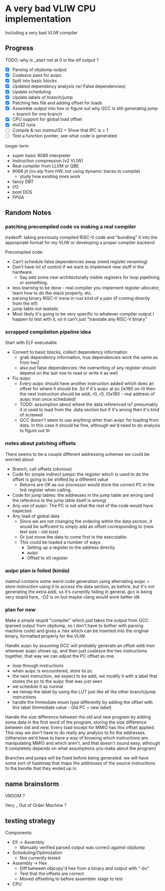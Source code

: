 # A very bad VLIW CPU implementation

Including a very bad VLIW compiler

## Progress

TODO: why is _start not at 0 in the elf output ?

- [x] Parsing of objdump output 
- [x] Coalesce pass for auipc
- [x] Split into basic blocks
- [X] Updated dependency analysis (w/ False dependencies)
- [X] Update scheduling
- [X] Update labels of branch/jump
- [X] Patching hex file and adding offset for loads
- [X] Assemble output into hex or figure out why GCC is still generating jump + branch for one branch
- [X] CPU support for global load offset
- [X] mul32 runs
- [ ] Compile & run matmul32 + Show that IPC is > 1
- [ ] Test a function pointer, see what code is generated

longer term 

- super basic 8086 interpreter
- Instruction compression (v2 VLIW)
- Real compiler from LLVM or QBE
- 8086 jit (no elp from HW; not using dynamic traces to compile)
  - study how existing ones work
- fancy DBT
- I/O 
- boot DOS
- FPGA

## Random Notes

### patching precompiled code vs making a real compiler

tradeoff: taking previously compiled RISC-V code and "bundling" it into the appropriate format for my VLIW or developing a proper compiler backend

Precompiled code:
- Can't schedule false dependencies away (need register renaming)
- Don't have lot of control if we want to implement new stuff in the hardware.
  - Say add some new architecturally visible registers for loop pipelining or something.
- less learning to be done - real compiler you implement register allocator, learn how to do the stack properly, etc.
- parsing binary RISC-V insns in rust kind of a pain (if coming directly from the elf)
- jump table not realistic
- Most likely it's going to be very specific to whatever compiler output I happen to test with it, so it can't just "translate any RISC-V binary"

### scrapped compilation pipeline idea

Start with ELF executable

* Convert to basic blocks, collect dependency information
  * grab dependency information, true dependencies work the same as from hw2
  * also put false dependencies: the overwriting of any register should depend on the last one to read or write it as well
* Fix auipc
  * Every auipc should have another instruction added which does an offset for where it should be. So if it's auipc at pc 0x180 on r0 then the next instruction should be addi, r0, r0, (0x180 - real address of auipc insn once scheduled)
  * TODO: assumption about where the data referenced is? presumably it is used to load from the .data section but if it's wrong then it's kind of screwed
  * GCC doesn't seem to use anything other than auipc for loading from data. In this case it should be fine, although we'd need to do analysis to figure out th

### notes about patching offsets

There seems to be a couple different addressing schemes we could be worried about 
- Branch, call offsets (obvious)
- Code for simple indirect jumps: the register which is used to do the offset is going to be shifted by a different value
  - Returns are OK as our processor would store the correct PC in the link register when calling.
- Code for jump tables: the addresses in the jump table are wrong (and the reference to the jump table itself is wrong)
- Any use of auipc: The PC is not what the rest of the code would have expected
- Any load of global data
  - Since we are not changing the ordering within the data section, it would be sufficient to simply add an offset corresponding to (new text size - old size)
  - Or just move the data to come first in the executable.
  - This could be loaded a number of ways:
    - Setting up a register to the address directly
    - auipc
    - Offset to x0 register

### auipc plan is foiled (kinda)

matmul contains some weird code generation using alternating auipc + store instruction
using it to access the data section, as before, but it's not generating the extra addi, so it's currently failing
in general, gcc is being very stupid here, -O2 is on but maybe clang would work better idk

### plan for now

Make a simple stupid "compiler" which just takes the output from GCC (parsed output from objdump, so I don't have to bother with parsing machine code) and gives a .hex which can be inserted into the original binary, formatted properly for the VLIW.

Handle auipc by assuming GCC will probably generate an offset addi insn wherever auipc shows up, and then just coalesce the two instructions together, that way we can adjust the PC offset as one.
- loop through instructions
- when auipc is encountered, store its pc
- the next instruction, we expect to be addi, we modify it with a label that stores the pc to the auipc that was just seen
- we schedule it as normal
- we remap the label by using the LUT just like all the other branch/jump instructions
- handle the Immediate enum type differently by adding the offset with this label (Immediate value - Old PC + new label)

Handle the size difference between the old and new program by adding some data in the first word of the program, storing the size difference between old and new. Every load except for MMIO has this offset applied. This way we don't have to do really any analysis to fix the addresses. (otherwise we'd have to have a way of knowing which instructions are manipulating MMIO and which aren't, and that doesn't sound easy, although it completely depends on what assumptions you make about the program)

Branches and jumps will be fixed before being generated. 
we will have some sort of hashmap that maps the addresses of the source instructions to the bundle that they ended up in.

## name brainstorm

VROOM ?

Very _ Out of Order Machine ?

## testing strategy 

Components:

- Elf -> Assembly
  - Manually verified parsed output was correct against objdump
- Scheduling/Optimization
  - Not currently tested
- Assembly -> Hex
  - Diff between objcopy'd hex from a binary and output with "-bv"
  - Test that the offsets are correct
  - Moved offsetting to before assembler stage to test
- CPU
